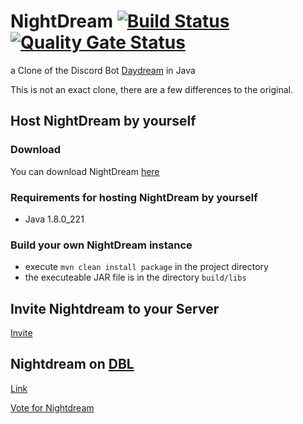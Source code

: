 # NightDream [![Build Status](https://travis-ci.com/byNoobiYT/NightDream.svg?branch=master)](https://travis-ci.com/byNoobiYT/NightDream) [![Quality Gate Status](https://sonarcloud.io/api/project_badges/measure?project=NightDream&metric=alert_status)](https://sonarcloud.io/dashboard?id=NightDream)
a Clone of the Discord Bot [Daydream](https://gitlab.com/botstudio/daydream) in Java

This is not an exact clone, there are a few differences to the original.

## Host NightDream by yourself
### Download
You can download NightDream [here](https://github.com/byNoobiYT/Nightdream/wiki/NightDream.jar)

### Requirements for hosting NightDream by yourself
* Java 1.8.0_221

### Build your own NightDream instance
* execute `mvn clean install package` in the project directory
* the executeable JAR file is in the directory `build/libs`

## Invite Nightdream to your Server
[Invite](https://discordapp.com/oauth2/authorize?client_id=596643235523330070&permissions=8&scope=bot)

## Nightdream on [DBL](https://discordbots.org)
[Link](https://discordbots.org/bot/596643235523330070)

[Vote for Nightdream](https://discordbots.org/bot/596643235523330070/vote)
